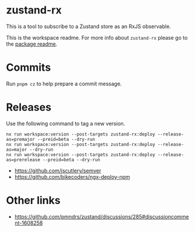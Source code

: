 # zustand-rx

This is a tool to subscribe to a Zustand store as an RxJS observable.

This is the workspace readme. For more info about `zustand-rx` please go to the
[package readme](./libs/zustand-rx/README.md).

# Commits

Run `pnpm cz` to help prepare a commit message.

# Releases

Use the following command to tag a new version.

```
nx run workspace:version --post-targets zustand-rx:deploy --release-as=premajor --preid=beta --dry-run
nx run workspace:version --post-targets zustand-rx:deploy --release-as=major --dry-run
nx run workspace:version --post-targets zustand-rx:deploy --release-as=prerelease --preid=beta --dry-run
```

- https://github.com/jscutlery/semver
- https://github.com/bikecoders/ngx-deploy-npm

# Other links

- https://github.com/pmndrs/zustand/discussions/285#discussioncomment-1608258
